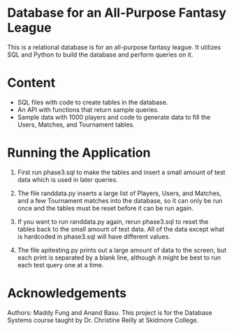 # Database for an All-Purpose Fantasy League
This is a relational database is for an all-purpose fantasy league. It utilizes SQL and Python to build the database and perform queries on it. 

# Content
- SQL files with code to create tables in the database. 
- An API with functions that return sample queries.
- Sample data with 1000 players and code to generate data to fill the Users, Matches, and Tournament tables.

# Running the Application
1. First run phase3.sql to make the tables and insert a small amount of test data which is used in later queries.

2. The file randdata.py inserts a large list of Players, Users, and Matches, and a few Tournament matches
 into the database, so it can only be run once and the tables must be reset before it can be run again.

3. If you want to run randdata.py again, rerun phase3.sql to reset the tables back to the small amount of test data. All of the data except what is hardcoded in phase3.sql will have different values.

4. The file apitesting.py prints out a large amount of data to the screen, but each print is separated by a blank line, although it might be best to run each test query one at a time.

# Acknowledgements
Authors: Maddy Fung and Anand Basu. 
This project is for the Database Systems course taught by Dr. Christine Reilly at Skidmore College.
